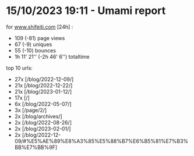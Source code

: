 # 15/10/2023 19:11 - Umami report
for www.shifeiti.com [24h] :

 - 109 (-81) page views
 - 67 (-9) uniques
 - 55 (-10) bounces
 - 1h 11' 21'' (-2h 46' 6'') totaltime


top 10 urls:
 - 27x [/blog/2022-12-09/]
 - 21x [/blog/2022-12-22/]
 - 21x [/blog/2023-01-12/]
 - 17x [/]
 - 6x [/blog/2022-05-07/]
 - 3x [/page/2/]
 - 2x [/blog/archives/]
 - 2x [/blog/2022-08-26/]
 - 2x [/blog/2023-02-01/]
 - 2x [/blog/2022-12-09/#%E5%AE%89%E8%A3%85%E5%88%B7%E6%B5%81%E7%B3%BB%E7%BB%9F]



